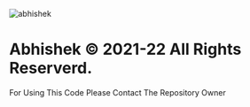 ![abhishek](https://user-images.githubusercontent.com/84964362/120988913-9dba7400-c79c-11eb-98a1-1491644cee05.gif)
# Abhishek © 2021-22 All Rights Reserverd.

For Using This Code Please Contact The Repository Owner
